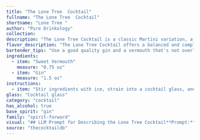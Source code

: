 ```yaml
---
title: "The Lone Tree  Cocktail"
fullname: "The Lone Tree  Cocktail"
shortname: "Lone Tree "
author: "Pure Drinkology"
collection:
description: "The Lone Tree Cocktail is a classic Martini variation, a member of the esteemed gin-based cocktail family.  While its exact origin is shrouded in mystery, its simple elegance points to a likely birth in the late 19th or early 20th century, a time when gin cocktails were all the rage. "
flavor_description: "The Lone Tree Cocktail offers a balanced and complex taste profile. The sweet vermouth provides a rich, slightly bitter base with notes of dried fruits and herbs, while the gin adds a crisp, juniper-forward character. The interplay of these elements creates a harmonious blend of sweetness, bitterness, and herbal complexity. The cocktail finishes with a lingering dryness, leaving a pleasant warmth on the palate. "
bartender_tips: "Use a good quality gin and a vermouth that's not overly sweet.  Chill your glass beforehand and stir the drink with ice to ensure a perfectly chilled cocktail. Don't over-stir or the gin will become cloudy. Garnish with a lemon twist for a citrusy aroma and a final touch of elegance. "
ingredients:
  - item: "Sweet Vermouth"
    measure: "0.75 oz"
  - item: "Gin"
    measure: "1.5 oz"
instructions:
  - item: "Stir ingredients with ice, strain into a cocktail glass, and serve."
glass: "Cocktail glass"
category: "cocktail"
has_alcohol: true
base_spirit: "gin"
family: "spirit-forward"
visual: "## LLM Prompt for Describing the Lone Tree Cocktail**Prompt:**Imagine a single, elegant cocktail glass filled with a beautiful amber liquid. The color is a rich, deep hue, reminiscent of the warm glow of a setting sun. Tiny, shimmering bubbles rise slowly from the depths, creating a delicate, ethereal aura. The aroma is complex and intriguing, with hints of bittersweet vermouth and a subtle, earthy note of juniper from the gin. As you lift the glass to your lips, you notice a faint, almost imperceptible, oily film clinging to the rim, hinting at the smooth, velvety texture that awaits. **Describe the appearance of this cocktail in detail, focusing on its color, texture, and any visible elements like bubbles or a rim. Use evocative language and imagery to paint a picture in the reader's mind.** "
source: "thecocktaildb"
---
```


